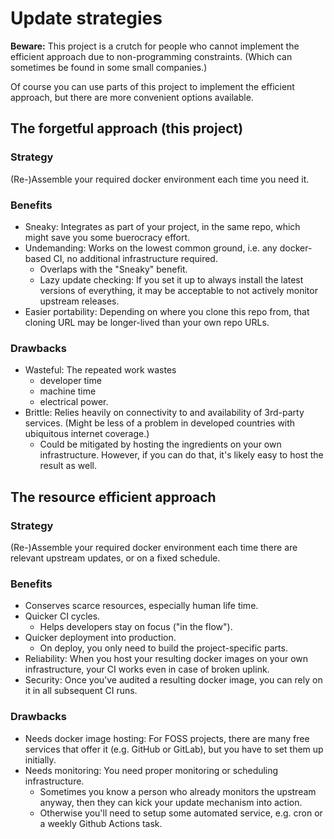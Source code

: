 ﻿
Update strategies
=================

__Beware:__ This project is a crutch for people who cannot implement
the efficient approach due to non-programming constraints.
(Which can sometimes be found in some small companies.)

Of course you can use parts of this project to implement the efficient
approach, but there are more convenient options available.



The forgetful approach  (this project)
--------------------------------------

### Strategy

(Re-)Assemble your required docker environment each time you need it.

### Benefits

* Sneaky:
  Integrates as part of your project, in the same repo,
  which might save you some buerocracy effort.
* Undemanding:
  Works on the lowest common ground, i.e. any docker-based CI,
  no additional infrastructure required.
  * Overlaps with the "Sneaky" benefit.
  * Lazy update checking:
    If you set it up to always install the latest versions of everything,
    it may be acceptable to not actively monitor upstream releases.
* Easier portability:
  Depending on where you clone this repo from, that cloning URL may be
  longer-lived than your own repo URLs.

### Drawbacks

* Wasteful: The repeated work wastes
  * developer time
  * machine time
  * electrical power.
* Brittle:
  Relies heavily on connectivity to and availability of 3rd-party services.
  (Might be less of a problem in developed countries with ubiquitous internet
  coverage.)
  * Could be mitigated by hosting the ingredients on your own infrastructure.
    However, if you can do that, it's likely easy to host the result as well.



The resource efficient approach
-------------------------------

### Strategy

(Re-)Assemble your required docker environment each time there are
relevant upstream updates, or on a fixed schedule.

### Benefits

* Conserves scarce resources, especially human life time.
* Quicker CI cycles.
  * Helps developers stay on focus ("in the flow").
* Quicker deployment into production.
  * On deploy, you only need to build the project-specific parts.
* Reliability:
  When you host your resulting docker images on your own infrastructure,
  your CI works even in case of broken uplink.
* Security:
  Once you've audited a resulting docker image, you can rely on it in
  all subsequent CI runs.

### Drawbacks

* Needs docker image hosting:
  For FOSS projects, there are many free services that offer it
  (e.g. GitHub or GitLab), but you have to set them up initially.
* Needs monitoring:
  You need proper monitoring or scheduling infrastructure.
  * Sometimes you know a person who already monitors the upstream anyway,
    then they can kick your update mechanism into action.
  * Otherwise you'll need to setup some automated service, e.g. cron
    or a weekly Github Actions task.
















